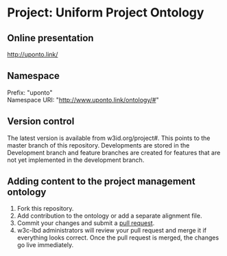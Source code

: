 # Project: Uniform Project Ontology

## Online presentation
http://uponto.link/

## Namespace
Prefix: "uponto" <br> 
Namespace URI: "http://www.uponto.link/ontology/#"

## Version control
The latest version is available from w3id.org/project#. This points to the master branch of this repository.
Developments are stored in the Development branch and feature branches are created for features that are not yet implemented in the development branch.

## Adding content to the project management ontology
1. Fork this repository. 
2. Add contribution to the ontology or add a separate alignment file.
3. Commit your changes and submit a [pull request](https://github.com/perma-id/w3id.org/pulls).
4. w3c-lbd administrators will review your pull request and merge it if everything looks correct. Once the pull request is merged, the changes go live immediately.

